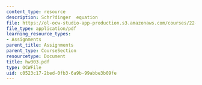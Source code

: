 ```yaml
---
content_type: resource
description: Schr?dinger  equation
file: https://ol-ocw-studio-app-production.s3.amazonaws.com/courses/22-101-applied-nuclear-physics-fall-2003/c0523c172bed0fb36a9b99abbe3b09fe_hw303.pdf
file_type: application/pdf
learning_resource_types:
- Assignments
parent_title: Assignments
parent_type: CourseSection
resourcetype: Document
title: hw303.pdf
type: OCWFile
uid: c0523c17-2bed-0fb3-6a9b-99abbe3b09fe
---
```

